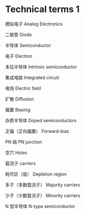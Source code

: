 # Technical terms 1

模拟电子 Analog Electronics

二极管 Diode

半导体 Semiconductor

电子 Electron

本征半导体 Intrinsic semiconductor

集成电路 Integrated circuit

电场 Electric field

扩散 Diffusion

偏置 Biasing

杂质半导体 Doped semiconductors

正偏（正向偏置） Forward-bias

PN 结 PN junction

空穴 Holes

载流子 carriers

耗尽区（层） Depletion region

多子（多数载流子） Majority carriers

少子（少数载流子） Minority carriers

N 型半导体 N-type semiconductor

